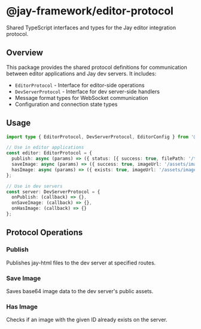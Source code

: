 # @jay-framework/editor-protocol

Shared TypeScript interfaces and types for the Jay editor integration protocol.

## Overview

This package provides the shared protocol definitions for communication between editor applications and Jay dev servers. It includes:

- `EditorProtocol` - Interface for editor-side operations
- `DevServerProtocol` - Interface for dev server-side handlers
- Message format types for WebSocket communication
- Configuration and connection state types

## Usage

```typescript
import type { EditorProtocol, DevServerProtocol, EditorConfig } from '@jay-framework/editor-protocol';

// Use in editor applications
const editor: EditorProtocol = {
  publish: async (params) => ({ status: [{ success: true, filePath: '/test.jay-html' }] }),
  saveImage: async (params) => ({ success: true, imageUrl: '/assets/image.png' }),
  hasImage: async (params) => ({ exists: true, imageUrl: '/assets/image.png' })
};

// Use in dev servers
const server: DevServerProtocol = {
  onPublish: (callback) => {},
  onSaveImage: (callback) => {},
  onHasImage: (callback) => {}
};
```

## Protocol Operations

### Publish
Publishes jay-html files to the dev server at specified routes.

### Save Image
Saves base64 image data to the dev server's public assets.

### Has Image
Checks if an image with the given ID already exists on the server. 